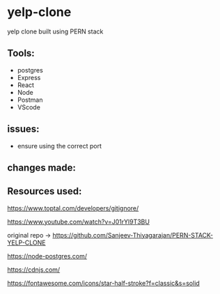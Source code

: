 # yelp-clone
yelp clone built using PERN stack

## Tools:
- postgres
- Express
- React
- Node
- Postman
- VScode

## issues:

- ensure using the correct port


## changes made:



## Resources used:

https://www.toptal.com/developers/gitignore/

https://www.youtube.com/watch?v=J01rYl9T3BU

original repo -> https://github.com/Sanjeev-Thiyagarajan/PERN-STACK-YELP-CLONE

https://node-postgres.com/

https://cdnjs.com/

https://fontawesome.com/icons/star-half-stroke?f=classic&s=solid